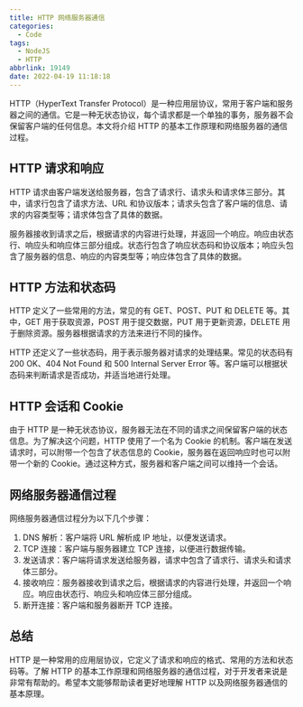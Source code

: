 ```yaml
---
title: HTTP 网络服务器通信
categories:
  - Code
tags:
  - NodeJS
  - HTTP
abbrlink: 19149
date: 2022-04-19 11:18:18
---
```


HTTP（HyperText Transfer Protocol）是一种应用层协议，常用于客户端和服务器之间的通信。它是一种无状态协议，每个请求都是一个单独的事务，服务器不会保留客户端的任何信息。本文将介绍 HTTP 的基本工作原理和网络服务器的通信过程。

## HTTP 请求和响应

HTTP 请求由客户端发送给服务器，包含了请求行、请求头和请求体三部分。其中，请求行包含了请求方法、URL 和协议版本；请求头包含了客户端的信息、请求的内容类型等；请求体包含了具体的数据。

服务器接收到请求之后，根据请求的内容进行处理，并返回一个响应。响应由状态行、响应头和响应体三部分组成。状态行包含了响应状态码和协议版本；响应头包含了服务器的信息、响应的内容类型等；响应体包含了具体的数据。

## HTTP 方法和状态码

HTTP 定义了一些常用的方法，常见的有 GET、POST、PUT 和 DELETE 等。其中，GET 用于获取资源，POST 用于提交数据，PUT 用于更新资源，DELETE 用于删除资源。服务器根据请求的方法来进行不同的操作。

HTTP 还定义了一些状态码，用于表示服务器对请求的处理结果。常见的状态码有 200 OK、404 Not Found 和 500 Internal Server Error 等。客户端可以根据状态码来判断请求是否成功，并适当地进行处理。

## HTTP 会话和 Cookie

由于 HTTP 是一种无状态协议，服务器无法在不同的请求之间保留客户端的状态信息。为了解决这个问题，HTTP 使用了一个名为 Cookie 的机制。客户端在发送请求时，可以附带一个包含了状态信息的 Cookie，服务器在返回响应时也可以附带一个新的 Cookie。通过这种方式，服务器和客户端之间可以维持一个会话。

## 网络服务器通信过程

网络服务器通信过程分为以下几个步骤：

1. DNS 解析：客户端将 URL 解析成 IP 地址，以便发送请求。
2. TCP 连接：客户端与服务器建立 TCP 连接，以便进行数据传输。
3. 发送请求：客户端将请求发送给服务器，请求中包含了请求行、请求头和请求体三部分。
4. 接收响应：服务器接收到请求之后，根据请求的内容进行处理，并返回一个响应。响应由状态行、响应头和响应体三部分组成。
5. 断开连接：客户端和服务器断开 TCP 连接。

## 总结

HTTP 是一种常用的应用层协议，它定义了请求和响应的格式、常用的方法和状态码等。了解 HTTP 的基本工作原理和网络服务器的通信过程，对于开发者来说是非常有帮助的。希望本文能够帮助读者更好地理解 HTTP 以及网络服务器通信的基本原理。

